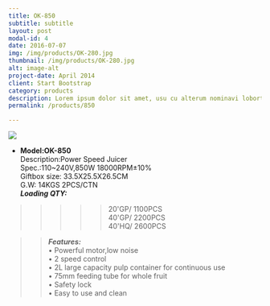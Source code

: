 ```yaml
---
title: OK-850
subtitle: subtitle
layout: post
modal-id: 4
date: 2016-07-07
img: /img/products/OK-280.jpg
thumbnail: /img/products/OK-280.jpg
alt: image-alt
project-date: April 2014
client: Start Bootstrap
category: products
description: Lorem ipsum dolor sit amet, usu cu alterum nominavi lobortis. At duo novum diceret. Tantas apeirian vix et, usu sanctus postulant inciderint ut, populo diceret necessitatibus in vim. Cu eum dicam feugiat noluisse.
permalink: /products/850

---
```

![](http://i.imgur.com/DZ9GYTi.jpg)  

- **Model:OK-850**   
Description:Power Speed Juicer  
Spec.:110~240V,850W   18000RPM±10%  
Giftbox size: 33.5X25.5X26.5CM   
  G.W: 14KGS   2PCS/CTN    
**_Loading QTY:_**    
>>>>>20'GP/  1100PCS  
       40'GP/  2200PCS  
       40'HQ/  2600PCS     

  >> **_Features:_**  
• Powerful motor,low noise  
• 2 speed control       
• 2L large capacity pulp container for continuous use   
• 75mm feeding tube for whole fruit  
• Safety lock     
• Easy to use and clean
